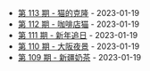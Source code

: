 * [第 113 期 - 猫的克隆](https://weekly.tw93.fun/posts/113-猫的克隆) - 2023-01-19
* [第 112 期 - 咖啡店猫](https://weekly.tw93.fun/posts/112-咖啡店猫) - 2023-01-19
* [第 111 期 - 新年追日](https://weekly.tw93.fun/posts/111-新年追日) - 2023-01-19
* [第 110 期 - 大阪夜景](https://weekly.tw93.fun/posts/110-大阪夜景) - 2023-01-19
* [第 109 期 - 新疆奶茶](https://weekly.tw93.fun/posts/109-新疆奶茶) - 2023-01-19
